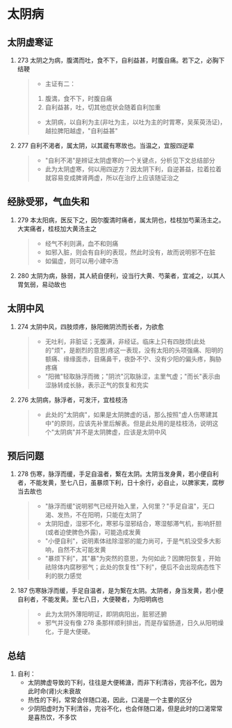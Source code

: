 # 太阴病

## 太阴虚寒证

1. 273 太阴之为病，腹満而吐，食不下，自利益甚，时腹自痛。若下之，必胸下结鞕
   > - 主证有二：
   >
   > 1. 腹満，食不下，时腹自痛
   > 2. 自利益甚，吐，切其他症状会随着自利加重
   >
   > - 太阴病，以自利为主(非吐为主，以吐为主的时胃寒，吴茱萸汤证)，越拉脾阳越虚，"自利益甚"
2. 277 自利不渇者，属太阴，以其蔵有寒故也。当温之，宜服四逆辈
   > - "自利不渇"是辨证太阴虚寒的一个关键点，分析见下文总结部分
   > - 此为太阴虚寒，何以用四逆方？因太阴下利，自逆甚益，拉着拉着就容易变成脾肾两虚，所以在治疗上应该随证治之

## 经脉受邪，气血失和

1. 279 本太阳病，医反下之，因尔腹満时痛者，属太阴也，桂枝加芍薬汤主之。大実痛者，桂枝加大黄汤主之
   > - 经气不利则满，血不和则痛
   > - 如邪入脏，则会有自利的表现，然此时没有，故而说明邪不在脏
   > - 如偏虚，则可以用小建中汤
2. 280 太阴为病，脉弱，其人続自便利，设当行大黄、芍薬者，宜减之，以其人胃気弱，易动故也

## 太阴中风

1. 274 太阴中风，四肢烦疼，脉阳微阴渋而长者，为欲愈
   > - 无吐利，非脏证；无腹满，非经证。临床上只有四肢烦(此处的"烦"，是剧烈的意思)疼这一表现，没有太阳的头项强痛、阳明的额痛、缘缘面赤，目痛鼻干，夜卧不宁、没有少阳的偏头疼，胸胁疼痛
   > - "阳微"轻取脉浮而微；"阴渋"沉取脉涩，主里气虚；"而长"表示由涩脉转成长脉，表示正气的恢复和充实
2. 276 太阴病，脉浮者，可发汗，宜桂枝汤
   > - 此处的"太阴病"，如果是太阴脾虚的话，那么按照"虚人伤寒建其中"的原则，应该先补里后解表。但是此处用的是桂枝汤，说明这个"太阴病"并不是太阴脾虚，应该是太阴中风

## 预后问题

1. 278 伤寒，脉浮而缓，手足自温者，繋在太阴。太阴当发身黄，若小便自利者，不能发黄，至七八日，虽暴烦下利，日十余行，必自止，以脾家実，腐秽当去故也
   > - "脉浮而缓"说明邪气已经开始入里，入何里？"手足自温"，无口渴、发热，不在阳明，只能在太阴了
   > - 太阴阳虚，湿邪不化，寒邪与湿邪结合，寒湿郁滞气机，影响肝胆(或者迫使脾色外露)，可能造成发黄
   > - "小便自利"，说明素体祛除湿邪的能力尚可，于是气机没受多大影响，自然不太可能发黄
   > - "暴烦下利"，其"暴"为突然的意思，为何如此？因脾阳恢复，开始祛除体内腐秽邪气；此处的恢复性"下利"，便后不会出现病态性下利的脱力感觉
2. 187 伤寒脉浮而缓，手足自温者，是为繋在太阴。太阴者，身当发黄，若小便自利者，不能发黄。至七八日，大便鞕者，为阳明病也
   > - 此为太阴外薄阳明证，即阴病阳出，脏邪还腑
   > - 邪气并没有像 278 条那样顺利排出，而是存留肠道，日久从阳明燥化，于是大便硬。

## 总结

1. 自利：
   - 太阴脾虚导致的下利，往往是大便稀溏，而非下利清谷，完谷不化，因为此时命(肾)火未衰故
   - 热性的下利，常常会伴随口渴，因此，口渴是一个主要的区分
   - 少阴阳虚时为下利清谷，完谷不化，也会伴随口渴，但是此时的口渴常常是喜热饮，不多饮
